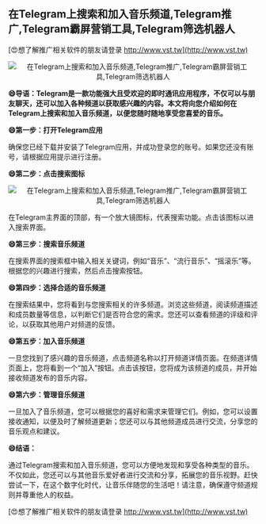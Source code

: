 ## **在Telegram上搜索和加入音乐频道,Telegram推广,Telegram霸屏营销工具,Telegram筛选机器人**

[😍想了解推广相关软件的朋友请登录 http://www.vst.tw](http://www.vst.tw)

 <center><img src="https://vst.tw/MP4/tuiguang/png/6.png" alt="在Telegram上搜索和加入音乐频道,Telegram推广,Telegram霸屏营销工具,Telegram筛选机器人"></center>

**😄导语：Telegram是一款功能强大且受欢迎的即时通讯应用程序，不仅可以与朋友聊天，还可以加入各种频道以获取感兴趣的内容。本文将向您介绍如何在Telegram上搜索和加入音乐频道，以便您随时随地享受您喜爱的音乐。**

**😄第一步：打开Telegram应用**

确保您已经下载并安装了Telegram应用，并成功登录您的账号。如果您还没有账号，请根据应用提示进行注册。

**😄第二步：点击搜索图标**

 <center><img src="https://vst.tw/MP4/tuiguang/png/2.png" alt="在Telegram上搜索和加入音乐频道,Telegram推广,Telegram霸屏营销工具,Telegram筛选机器人"></center>

在Telegram主界面的顶部，有一个放大镜图标，代表搜索功能。点击该图标以进入搜索界面。

**😄第三步：搜索音乐频道**

在搜索界面的搜索框中输入相关关键词，例如“音乐”、“流行音乐”、“摇滚乐”等。根据您的兴趣进行搜索，然后点击搜索按钮。

**😄第四步：选择合适的音乐频道**

在搜索结果中，您将看到与您搜索相关的许多频道。浏览这些频道，阅读频道描述和成员数量等信息，以判断它们是否符合您的需求。您还可以查看频道的评级和评论，以获取其他用户对频道的反馈。

**😄第五步：加入音乐频道**

一旦您找到了感兴趣的音乐频道，点击频道名称以打开频道详情页面。在频道详情页面上，您将看到一个“加入”按钮。点击该按钮，您将成为该频道的成员，并开始接收频道发布的音乐内容。

**😄第六步：管理音乐频道**

一旦加入了音乐频道，您可以根据您的喜好和需求来管理它们。例如，您可以设置接收通知，以便及时了解频道更新；您还可以与其他频道成员进行交流，分享您的音乐观点和建议。

**😄结语：**

通过Telegram搜索和加入音乐频道，您可以方便地发现和享受各种类型的音乐。不仅如此，您还可以与其他音乐爱好者进行交流和分享，拓展您的音乐视野。赶快尝试一下，在这个数字化时代，让音乐伴随您的生活吧！请注意，确保遵守频道规则并尊重他人的权益。

[😍想了解推广相关软件的朋友请登录 http://www.vst.tw](http://www.vst.tw)



